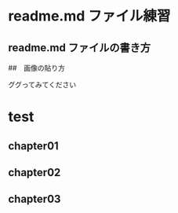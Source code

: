 # readme.md ファイル練習

## readme.md ファイルの書き方

##　画像の貼り方

ググってみてください

<!-- readme.md -->

# test

## chapter01

## chapter02

## chapter03
